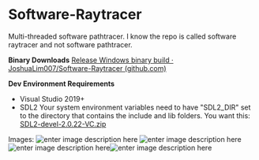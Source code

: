 
# Software-Raytracer
 
Multi-threaded software pathtracer. I know the repo is called software raytracer and not software pathtracer.

**Binary Downloads**
[Release Windows binary build · JoshuaLim007/Software-Raytracer (github.com)](https://github.com/JoshuaLim007/Software-Raytracer/releases/tag/Pre-Binary)

**Dev Environment Requirements**
 - Visual Studio 2019+
 - SDL2
 Your system environment variables need to have "SDL2_DIR" set to the directory that contains the include and lib folders.  You want this: [SDL2-devel-2.0.22-VC.zip](https://github.com/libsdl-org/SDL/releases/download/release-2.0.22/SDL2-devel-2.0.22-VC.zip)

Images: 
![enter image description here](https://i.imgur.com/Lnwzge2.png)
![enter image description here](https://i.imgur.com/eEyQUEl.png)![enter image description here](https://i.imgur.com/GvMSXfz.png)![enter image description here](https://i.imgur.com/dZFFsO5.jpg)
